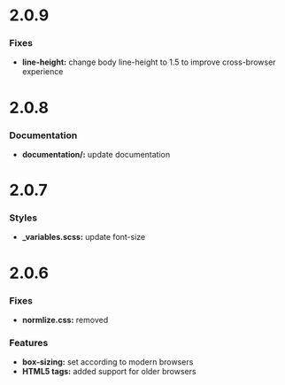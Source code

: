 # 2.0.9
### Fixes
* **line-height:** change body line-height to 1.5 to improve cross-browser experience

# 2.0.8
### Documentation
* **documentation/:** update documentation


# 2.0.7
### Styles
* **_variables.scss:** update font-size


# 2.0.6
### Fixes
* **normlize.css:** removed

### Features
* **box-sizing:** set according to modern browsers
* **HTML5 tags:** added support for older browsers
